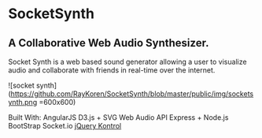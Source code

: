 # SocketSynth
## A Collaborative Web Audio Synthesizer.

Socket Synth is a web based sound generator allowing a user to visualize audio and collaborate with friends in real-time over the internet.

![socket synth](https://github.com/RayKoren/SocketSynth/blob/master/public/img/socketsynth.png =600x600)

Built With:
AngularJS
D3.js + SVG
Web Audio API
Express + Node.js
BootStrap
Socket.io
[jQuery Kontrol](https://github.com/aterrien/jQuery-Kontrol)
